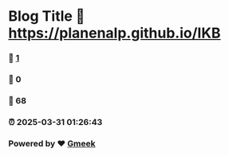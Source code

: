 # Blog Title :link: https://planenalp.github.io/IKB 
### :page_facing_up: [1](https://planenalp.github.io/IKB/tag.html) 
### :speech_balloon: 0 
### :hibiscus: 68 
### :alarm_clock: 2025-03-31 01:26:43 
### Powered by :heart: [Gmeek](https://github.com/Meekdai/Gmeek)
